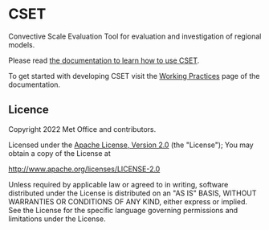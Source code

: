 # CSET

Convective Scale Evaluation Tool for evaluation and investigation of regional
models.

Please read [the documentation to learn how to use CSET](https://metoffice.github.io/CSET).

To get started with developing CSET visit the [Working
Practices](https://metoffice.github.io/CSET/working-practices/#getting-started)
page of the documentation.

<!-- ## Contributing
State if you are open to contributions and what your requirements are for
accepting them.
For people who want to make changes to your project, it's helpful to have some
documentation on how to get started. Perhaps there is a script that they should
run or some environment variables that they need to set. Make these steps
explicit. These instructions could also be useful to your future self.
You can also document commands to lint the code or run tests. These steps help
to ensure high code quality and reduce the likelihood that the changes
inadvertently break something. Having instructions for running tests is
especially helpful if it requires external setup, such as starting a Selenium
server for testing in a browser. -->

<!-- ## Acknowledgements
Show your appreciation to those who have contributed to the project. -->

## Licence

Copyright 2022 Met Office and contributors.

Licensed under the [Apache License, Version 2.0](LICENCE) (the "License");
You may obtain a copy of the License at

<http://www.apache.org/licenses/LICENSE-2.0>

Unless required by applicable law or agreed to in writing, software
distributed under the License is distributed on an "AS IS" BASIS,
WITHOUT WARRANTIES OR CONDITIONS OF ANY KIND, either express or implied.
See the License for the specific language governing permissions and
limitations under the License.
